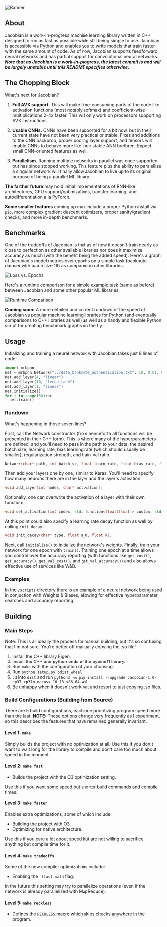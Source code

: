 
  <!-- readme.md -->
  <!-- Jacobian -->

  <!-- Created by David Freifeld -->

![Banner](./pictures/banner.png)

## About
Jacobian is a work-in-progress machine learning library written in C++ designed to run as fast as possible while still being simple to use. Jacobian is accessible via Python and enables you to write models that train faster with the same amount of code. As of now, Jacobian supports feedforward neural networks and has partial support for convolutional neural networks. ***Note that as Jacobian is a work-in-progress, the latest commit is and will be largely unstable until this README specifies otherwise.***

## The Chopping Block
What's next for Jacobian?

1. **Full AVX support.** This will make time-consuming parts of the code like activation functions (most notably softmax) and coefficient-wise multiplications 2-4x faster. This will only work on processors supporting AVX instructions.

2. **Usable CNNs.** CNNs have been supported for a bit now, but in their current state have not been very practical or stable. Fixes and additions to the CNN backprop, proper pooling layer support, and tensors will enable CNNs to behave more like their stable ANN brethren. Expect small CNN-oriented features as well.

3. **Parallelism.** Running multiple networks in parallel was once supported but has since stopped working. This feature plus the ability to paralellize a singular network will finally allow Jacobian to live up to its original purpose of being a parallel ML library.

**The farther future** may hold initial implementations of RNN-like architectures, GPU support/optimizations, transfer learning, and autodifferentiation a la PyTorch.

**Some smaller features** coming up may include a proper Python install via `pip`, more complex gradient descent optimizers, proper sanity/gradient checks, and more in-depth benchmarks.

## Benchmarks

One of the tradeoffs of Jacobian is that as of now it doesn't train nearly as close to perfection as other available libraries nor does it maximize accuracy as much (with the benefit being the added speed). Here's a graph of Jacobian's model metrics over epochs on a simple task (banknote dataset with batch size 16) as compared to other libraries.

![Loss vs. Epochs](./pictures/metrics_updated.png)

Here's a runtime comparison for a simple example task (same as before) between Jacobian and some other popular ML libraries:

![Runtime Comparison](./pictures/updated_runtime.png)

**Coming soon:** A more detailed and current rundown of the speed of Jacobian vs popular machine learning libraries for Python (and eventually comparisons to C++ libraries as well) as well as a handy and flexible Python script for creating benchmark graphs on the fly.


## Usage

Initializing and training a neural network with Jacobian takes just 8 lines of code!
```python
import mrbpnn
net = mrbpnn.Network("../data_banknote_authentication.txt", 10, 0.01, 0.001, 0.5, 0.75)
net.add_layer(4, "linear")
net.add_layer(10, "lecun_tanh")
net.add_layer(1, "linear")
net.initialize()
for i in range(50):sr
  net.train()
```

### Rundown
What's happening in those seven lines?

First, call the Network constructor (from henceforth all functions will be presented in their C++ form). This is where many of the hyperparameters are defined, and you'll need to pass in the path to your data, the desired batch size, learning rate, bias learning rate (which should usually be smaller), regularization strength, and train-val ratio.
```c++
Network(char* path, int batch_sz, float learn_rate, float bias_rate, float l, float ratio);
```

Then add your layers one by one, similar to Keras. You'll need to specify how many neurons there are in the layer and the layer's activation.
```c++
void add_layer(int nodes, char* activation);
```
Optionally, one can overwrite the activation of a layer with their own function:
```c++
void set_activation(int index, std::function<float(float)> custom, std::function<float(float)> custom_deriv);
```
At this point could also specify a learning rate decay function as well by calling `init_decay`.
```c++
void init_decay(char* type, float a_0, float k);
```
Next, call `initialize()` to initialize the network's weights.
Finally, train your network for one epoch with `train()`. Training one epoch at a time allows you control over the accuracy reporting (with functions like `get_cost()`, `get_accuracy()`, `get_val_cost()`, and `get_val_accuracy()`) and also allows effective use of services like W&B.

### Examples
In the `/scripts` directory there is an example of a neural network being used in conjuction with Weights & Biases, allowing for effective hyperparameter searches and accuracy reporting.

## Building

### Main Steps
Note: This is all ideally the process for manual building, but it's so confusing that I'm not sure. You're better off manually copying the .so file!
1. Install the C++ library Eigen.
2. Install the C++ and python ends of the pybind11 library.
3. Run `make` with the configuration of your choosing.
4. Run `python setup.py bdist_wheel`
5. `cd` into `dist` and run `python3 -m pip install --upgrade Jacobian-1.0-cp37-cp37m-macosx_10_13_x86_64.whl`
6. Be unhappy when it doesn't work out and resort to just copying .so files.

### Build Configurations (Building from Source)

There are 5 build configurations, each one prioritizing program speed more than the last. **NOTE:** These options change very frequently as I experiment, so this describes the features that have remained generally invariant.

#### Level 1: `make`
Simply builds the project with no optimization at all. Use this if you don't want to wait long for the library to compile and don't care too much about speed in the moment.

#### Level 2: `make fast`
  - Builds the project with the O3 optimization setting.

Use this if you want some speed but shorter build commands and compile times.

#### Level 3: `make faster`
Enables extra optimizations, some of which include:
  - Building the project with O3.
  - Optimizing for native architecture.

  Use this if you care a lot about speed but are not willing to sacrifice anything but compile time for it.

#### Level 4: `make tradeoffs`
Some of the new compiler optimizations include:
   - Enabling the `-ffast-math` flag.

In the future this setting may try to parallelize operations (even if the network is already parallelized with MapReduce).

#### Level 5: `make reckless`
- Defines the `RECKLESS` macro which skips checks anywhere in the program.
